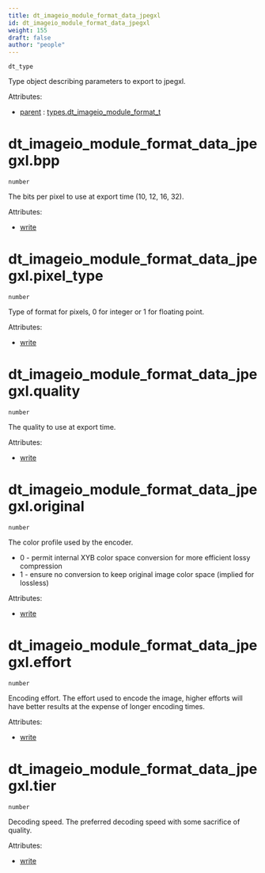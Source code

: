 ```yaml
---
title: dt_imageio_module_format_data_jpegxl
id: dt_imageio_module_format_data_jpegxl
weight: 155
draft: false
author: "people"
---
```


`dt_type`

Type object describing parameters to export to jpegxl.

Attributes:

* [parent](../attributes#parent) : [types.dt_imageio_module_format_t](../types/dt_imageio_module_format_t)

# dt_imageio_module_format_data_jpegxl.bpp

`number`

The bits per pixel to use at export time (10, 12, 16, 32).

Attributes:

* [write](../attributes#write)

# dt_imageio_module_format_data_jpegxl.pixel_type

`number`

Type of format for pixels, 0 for integer or 1 for floating point.

Attributes:

* [write](../attributes#write)

# dt_imageio_module_format_data_jpegxl.quality

`number`

The quality to use at export time.

Attributes:

* [write](../attributes#write)

# dt_imageio_module_format_data_jpegxl.original

`number`

The color profile used by the encoder.

* 0 - permit internal XYB color space conversion for more efficient lossy compression
* 1 - ensure no conversion to keep original image color space (implied for lossless)

Attributes:

* [write](../attributes#write)

# dt_imageio_module_format_data_jpegxl.effort

`number`

Encoding effort.  The effort used to encode the image, higher efforts will have better results at the expense of longer encoding times.

Attributes:

* [write](../attributes#write)

# dt_imageio_module_format_data_jpegxl.tier

`number`

Decoding speed.  The preferred decoding speed with some sacrifice of quality.

Attributes:

* [write](../attributes#write)

